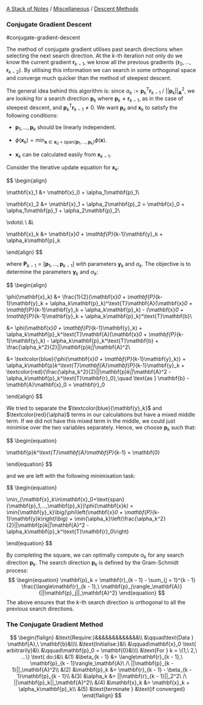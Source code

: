 [A Stack of Notes](../../../a-stack-of-notes.md) / [Miscellaneous](../../miscellaneous.md)  / [Descent Methods](../descent-methods.md)

### Conjugate Gradient Descent
#conjugate-gradient-descent

The method of conjugate gradient utilises past search directions when selecting the next search direction. At the $k$-th iteration not only do we know the current gradient $\mathbf{r}_{k-1}$, we know all the previous gradients $\{\mathbf{r}_0,...,\mathbf{r}_{k-2}\}$. By utilising this information we can search in some orthogonal space and converge much quicker than the method of steepest descent.

The general idea behind this algorithm is: since $\alpha_k := \mathbf{p}_k^\text{T}\mathbf{r}_{k-1}\ /\ ||\mathbf{p}_k||_\mathbf{A}^2$, we are looking for a search direction $\mathbf{p}_k$ where $\mathbf{p}_k \neq \mathbf{r}_{k-1}$, as in the case of steepest descent, and $\mathbf{p}_k^\text{T}\mathbf{r}_{k-1} \neq 0$. We want $\mathbf{p}_k$ and $\mathbf{x}_k$ to satisfy the following conditions:


+ $\mathbf{p}_1,...,\mathbf{p}_k$ should be linearly independent.

+ $\phi(\mathbf{x}_k) = \min_{\mathbf{x}\in\mathbf{x}_0 + \text{span}\{\mathbf{p}_1,...,\mathbf{p}_k\}}\phi(\mathbf{x})$.

+  $\mathbf{x}_k$ can be calculated easily from $\mathbf{x}_{k-1}$.


Consider the iterative update equation for $\mathbf{x}_k$:

$$
\begin{align}

\mathbf{x}_1 &= \mathbf{x}_0 + \alpha_1\mathbf{p}_1\\

\mathbf{x}_2 &= \mathbf{x}_1 + \alpha_2\mathbf{p}_2 = \mathbf{x}_0 + \alpha_1\mathbf{p}_1 + \alpha_2\mathbf{p}_2\\

\vdots\ \  &\\

\mathbf{x}_k &= \mathbf{x}_0 + \mathbf{P}_{k-1}\mathbf{y}_k + \alpha_k\mathbf{p}_k

\end{align}
$$

where $\mathbf{P}_{k-1} = [\mathbf{p}_1,...,\mathbf{p}_{k-1}]$ with parameters $\mathbf{y}_k$ and $\alpha_k$. The objective is to determine the parameters $\mathbf{y}_k$ and $\alpha_k$:

$$
\begin{align}

\phi(\mathbf{x}_k) &= \frac{1}{2}(\mathbf{x}_0 + \mathbf{P}_{k-1}\mathbf{y}_k + \alpha_k\mathbf{p}_k)^\text{T}\mathbf{A}(\mathbf{x}_0 + \mathbf{P}_{k-1}\mathbf{y}_k + \alpha_k\mathbf{p}_k) - (\mathbf{x}_0 + \mathbf{P}_{k-1}\mathbf{y}_k + \alpha_k\mathbf{p}_k)^\text{T}\mathbf{b}\\

&= \phi(\mathbf{x}_0 + \mathbf{P}_{k-1}\mathbf{y}_k) + \alpha_k\mathbf{p}_k^\text{T}\mathbf{A}(\mathbf{x}_0 + \mathbf{P}_{k-1}\mathbf{y}_k) - \alpha_k\mathbf{p}_k^\text{T}\mathbf{b} + \frac{\alpha_k^2}{2}||\mathbf{p}_k||_\mathbf{A}^2\\

&= \textcolor{blue}{\phi(\mathbf{x}_0 + \mathbf{P}_{k-1}\mathbf{y}_k)} + \alpha_k\mathbf{p}_k^\text{T}\mathbf{A}\mathbf{P}_{k-1}\mathbf{y}_k + \textcolor{red}{\frac{\alpha_k^2}{2}||\mathbf{p}_k||_\mathbf{A}^2 - \alpha_k\mathbf{p}_k^\text{T}\mathbf{r}_0},\quad \text{as } \mathbf{b} - \mathbf{A}\mathbf{x}_0 = \mathbf{r}_0

\end{align}
$$

We tried to separate the $\textcolor{blue}{\mathbf{y}_k}$ and $\textcolor{red}{\alpha}$ terms in our calculations but have a mixed middle term. If we did not have this mixed term in the middle, we could just minimise over the two variables separately. Hence, we choose $\mathbf{p}_k$ such that:

$$
\begin{equation}

\mathbf{p}_k^\text{T}\mathbf{A}\mathbf{P}_{k-1} = \mathbf{0}

\end{equation}
$$

and we are left with the following minimisation task:

$$
\begin{equation}

\min_{\mathbf{x}_k\in\mathbf{x}_0+\text{span}\{\mathbf{p}_1,...,\mathbf{p}_k\}}\phi(\mathbf{x}_k) = \min_{\mathbf{y}_k}\big(\phi\left(\mathbf{x}_0 + \mathbf{P}_{k-1}\mathbf{y}_k\right)\big) + \min_{\alpha_k}\left(\frac{\alpha_k^2}{2}||\mathbf{p}_k||_\mathbf{A}^2 - \alpha_k\mathbf{p}_k^\text{T}\mathbf{r}_0\right)

\end{equation}
$$

By completing the square, we can optimally compute $\alpha_k$ for any search direction $\mathbf{p}_k$. The search direction $\mathbf{p}_k$ is defined by the Gram-Schmidt process:
$$
\begin{equation}
	\mathbf{p}_k = \mathbf{r}_{k - 1} - \sum_{j = 1}^{k - 1} \frac{\langle\mathbf{r}_{k - 1},\ \mathbf{p}_j\rangle_\mathbf{A}}{||\mathbf{p}_j||_\mathbf{A}^2}
\end{equation}
$$
The above ensures that the $k$-th search direction is orthogonal to all the previous search directions.


### The Conjugate Gradient Method

$$
\begin{flalign}
	&\text{Require:}&&&&&&&&&&&&&\\
	&\qquad\text{Data } \mathbf{A},\ \mathbf{b}&\\\\
	&\text{Initialise:}&\\
	&\qquad\mathbf{x}_0 \text{ arbitrarily}&\\
	&\qquad\mathbf{p}_0 = \mathbf{0}&\\\\
	&\text{For } k = \{1,\ 2,\ ...\} \text{ do:}&\\
	&(1) &\beta_{k - 1} &= \langle\mathbf{r}_{k - 1},\ \mathbf{p}_{k - 1}\rangle_\mathbf{A}\ /\ ||\mathbf{p}_{k - 1}||_\mathbf{A}^2\\
	&(2) &\mathbf{p}_k &= \mathbf{r}_{k - 1} - \beta_{k - 1}\mathbf{p}_{k - 1}\\
	&(3) &\alpha_k &= ||\mathbf{r}_{k - 1}||_2^2\ /\ ||\mathbf{p}_k||_\mathbf{A}^2\\
	&(4) &\mathbf{x}_k &= \mathbf{x}_k + \alpha_k\mathbf{p}_k\\
	&(5) &\text{terminate } &\text{if converged}
 \end{flalign}
$$